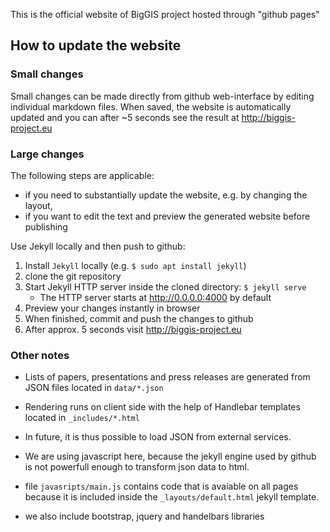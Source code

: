 This is the official website of BigGIS project hosted through "github pages"

## How to update the website

### Small changes

Small changes can be made directly from github web-interface by editing individual markdown files.
When saved, the website is automatically updated and you can after ~5 seconds see the result at http://biggis-project.eu

### Large changes

The following steps are applicable:
 - if you need to substantially update the website, e.g. by changing the layout,
 - if you want to edit the text and preview the generated website before publishing

Use Jekyll locally and then push to github:
 1. Install `Jekyll` locally (e.g. `$ sudo apt install jekyll`)
 2. clone the git repository
 3. Start Jekyll HTTP server inside the cloned directory: `$ jekyll serve`
    - The HTTP server starts at http://0.0.0.0:4000 by default
 4. Preview your changes instantly in browser
 5. When finished, commit and push the changes to github
 6. After approx. 5 seconds visit http://biggis-project.eu

### Other notes

- Lists of papers, presentations and press releases are generated from JSON files located in `data/*.json`
- Rendering runs on client side with the help of Handlebar templates located in `_includes/*.html`
- In future, it is thus possible to load JSON from external services.
- We are using javascript here, because the jekyll engine used by github is not powerfull enough
  to transform json data to html.

- file `javasripts/main.js` contains code that is avaiable on all pages because it is included inside
  the `_layouts/default.html` jekyll template.
- we also include bootstrap, jquery and handelbars libraries
